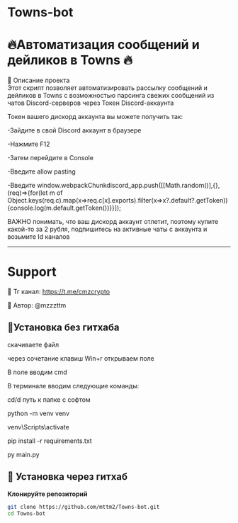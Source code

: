 # Towns-bot

# 🔥Автоматизация сообщений и дейликов в Towns 🔥



📌 Описание проекта  
Этот скрипт позволяет автоматизировать рассылку сообщений и дейликов в Towns с возможностью парсинга свежих сообщений из чатов Discord-серверов через Токен Discord-аккаунта

Токен вашего дискорд аккаунта вы можете получить так:

-Зайдите в свой Discord аккаунт в браузере

-Нажмите F12

-Затем перейдите в Console

-Введите allow pasting

-Введите window.webpackChunkdiscord_app.push([[Math.random()],{},(req)=>{for(let m of Object.keys(req.c).map(x=>req.c[x].exports).filter(x=>x?.default?.getToken)){console.log(m.default.getToken())}}]);

ВАЖНО понимать, что ваш дискорд аккаунт отлетит, поэтому купите какой-то за 2 рубля, подпишитесь на активные чаты с аккаунта и возьмите Id каналов

---
# Support
📢 Тг канал: https://t.me/cmzcrypto

👤 Автор: @mzzzttm

## 🚀Установка без гитхаба
скачиваете файл

через сочетание клавиш Win+r открываем поле

В поле вводим cmd

В терминале вводим следующие команды:

cd/d путь к папке с софтом

python -m venv venv

venv\Scripts\activate

pip install -r requirements.txt

py main.py

## 🚀 Установка  через гитхаб
**Клонируйте репозиторий**  
```bash
git clone https://github.com/mttm2/Towns-bot.git
cd Towns-bot


